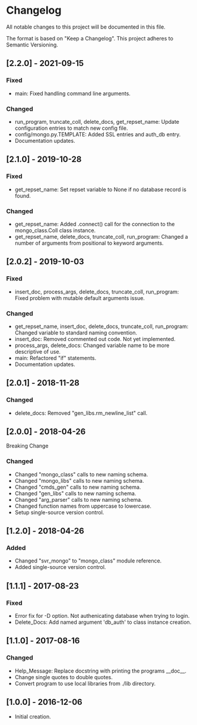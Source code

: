 # Changelog
All notable changes to this project will be documented in this file.

The format is based on "Keep a Changelog".  This project adheres to Semantic Versioning.


## [2.2.0] - 2021-09-15
### Fixed
- main:  Fixed handling command line arguments.

### Changed
- run_program, truncate_coll, delete_docs, get_repset_name:  Update configuration entries to match new config file.
- config/mongo.py.TEMPLATE:  Added SSL entries and auth_db entry.
- Documentation updates.


## [2.1.0] - 2019-10-28
### Fixed
- get_repset_name:  Set repset variable to None if no database record is found.

### Changed
- get_repset_name:  Added .connect() call for the connection to the mongo_class.Coll class instance.
- get_repset_name, delete_docs, truncate_coll, run_program:  Changed a number of arguments from positional to keyword arguments.


## [2.0.2] - 2019-10-03
### Fixed
- insert_doc, process_args, delete_docs, truncate_coll, run_program:  Fixed problem with mutable default arguments issue.

### Changed
- get_repset_name, insert_doc, delete_docs, truncate_coll, run_program:  Changed variable to standard naming convention.
- insert_doc:  Removed commented out code.  Not yet implemented.
- process_args, delete_docs:  Changed variable name to be more descriptive of use.
- main:  Refactored "if" statements.
- Documentation updates.


## [2.0.1] - 2018-11-28
### Changed
- delete_docs:  Removed "gen_libs.rm_newline_list" call.


## [2.0.0] - 2018-04-26
Breaking Change

### Changed
- Changed "mongo_class" calls to new naming schema.
- Changed "mongo_libs" calls to new naming schema.
- Changed "cmds_gen" calls to new naming schema.
- Changed "gen_libs" calls to new naming schema.
- Changed "arg_parser" calls to new naming schema.
- Changed function names from uppercase to lowercase.
- Setup single-source version control.


## [1.2.0] - 2018-04-26
### Added
- Changed "svr_mongo" to "mongo_class" module reference.
- Added single-source version control.


## [1.1.1] - 2017-08-23
### Fixed
- Error fix for -D option.  Not authenicating database when trying to login.
- Delete_Docs:  Add named argument 'db_auth' to class instance creation.


## [1.1.0] - 2017-08-16
### Changed
- Help\_Message:  Replace docstring with printing the programs \_\_doc\_\_.
- Change single quotes to double quotes.
- Convert program to use local libraries from ./lib directory.


## [1.0.0] - 2016-12-06
- Initial creation.

